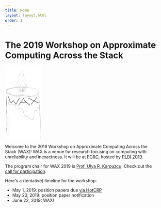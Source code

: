 ```yaml
---
title: Home
layout: layout.html
order: 1
---
```

# The 2019 Workshop on Approximate Computing Across the Stack

<img src="waxlogo500.jpg" style="max-width: 120px;" class="illus">

Welcome to the 2019 Workshop on Approximate Computing Across the Stack (WAX)! WAX is a venue for research focusing on computing with unreliability and inexactness.
It will be at [FCRC][], hosted by [PLDI 2019][].

The program chair for WAX 2019 is [Prof. Ulya R. Karpuzcu][ulya].
Check out the [call for participation][cfp].

Here's a (tentative) timeline for the workshop:

* May 1, 2019: position papers due [via HotCRP][hotcrp]
* May 23, 2019: position paper notification
* June 22, 2019: WAX!

[cfp]: http://approximate.computer/wax2019/cfp.html
[fcrc]: https://fcrc.acm.org
[pldi 2019]: https://pldi19.sigplan.org
[ulya]: http://people.ece.umn.edu/~ukarpuzc/Karpuzcu.html
[hotcrp]: https://www.cs.cornell.edu/conferences/wax2019/
